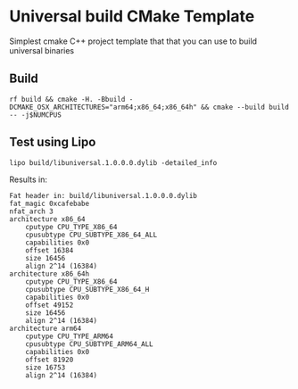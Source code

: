 # Universal build CMake Template
Simplest cmake C++ project template that that you can use to build universal binaries

## Build 

`rf build && cmake -H. -Bbuild -DCMAKE_OSX_ARCHITECTURES="arm64;x86_64;x86_64h" && cmake --build build -- -j$NUMCPUS`

## Test using Lipo

`lipo build/libuniversal.1.0.0.0.dylib -detailed_info`

Results in:

```
Fat header in: build/libuniversal.1.0.0.0.dylib
fat_magic 0xcafebabe
nfat_arch 3
architecture x86_64
    cputype CPU_TYPE_X86_64
    cpusubtype CPU_SUBTYPE_X86_64_ALL
    capabilities 0x0
    offset 16384
    size 16456
    align 2^14 (16384)
architecture x86_64h
    cputype CPU_TYPE_X86_64
    cpusubtype CPU_SUBTYPE_X86_64_H
    capabilities 0x0
    offset 49152
    size 16456
    align 2^14 (16384)
architecture arm64
    cputype CPU_TYPE_ARM64
    cpusubtype CPU_SUBTYPE_ARM64_ALL
    capabilities 0x0
    offset 81920
    size 16753
    align 2^14 (16384)
```
